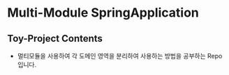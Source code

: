 # Multi-Module SpringApplication


## Toy-Project Contents

- 멀티모듈을 사용하여 각 도메인 영역을 분리하여 사용하는 방법을 공부하는 Repo 입니다.

